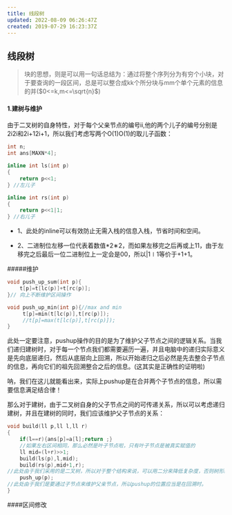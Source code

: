 ```yaml
---
title: 线段树
updated: 2022-08-09 06:26:47Z
created: 2019-07-29 16:23:37Z
---
```


## 线段树
>块的思想，则是可以用一句话总结为：通过将整个序列分为有穷个小块，对于要查询的一段区间，总是可以整合成kk个所分块与mm个单个元素的信息的并($0<=k,m<=\sqrt{n}$)

#### 1.建树与维护
由于二叉树的自身特性，对于每个父亲节点的编号ii,他的两个儿子的编号分别是2i2i和2i+12i+1，所以我们考虑写两个O(1)O(1)的取儿子函数：
```c++
int n;
int ans[MAXN*4]; 

inline int ls(int p)
{
    return p<<1; 
} //左儿子

inline int rs(int p)
{
    return p<<1|1;
} //右儿子 
```
* 1、此处的inline可以有效防止无需入栈的信息入栈，节省时间和空间。

* 2、二进制位左移一位代表着数值*2∗2，而如果左移完之后再或上11，由于左移完之后最后一位二进制位上一定会是00，所以|1∣1等价于+1+1。

#####维护
```c++
void push_up_sum(int p){
    t[p]=t[lc(p)]+t[rc(p)];
}// 向上不断维护区间操作 

void push_up_min(int p){//max and min
     t[p]=min(t[lc(p)],t[rc(p)]);
     //t[p]=max(t[lc(p)],t[rc(p)]);         
}
```
此处一定要注意，pushup操作的目的是为了维护父子节点之间的逻辑关系。当我们递归建树时，对于每一个节点我们都需要遍历一遍，并且电脑中的递归实际意义是先向底层递归，然后从底层向上回溯，所以开始递归之后必然是先去整合子节点的信息，再向它们的祖先回溯整合之后的信息。(这其实是正确性的证明啦)

呐，我们在这儿就能看出来，实际上pushup是在合并两个子节点的信息，所以需要信息满足结合律！

那么对于建树，由于二叉树自身的父子节点之间的可传递关系，所以可以考虑递归建树，并且在建树的同时，我们应该维护父子节点的关系：
```c++
void build(ll p,ll l,ll r)
{
    if(l==r){ans[p]=a[l];return ;}
    //如果左右区间相同，那么必然是叶子节点啦，只有叶子节点是被真实赋值的
    ll mid=(l+r)>>1;
    build(ls(p),l,mid);
    build(rs(p),mid+1,r);
//此处由于我们采用的是二叉树，所以对于整个结构来说，可以用二分来降低复杂度，否则树形结构则没有什么明显的优化
    push_up(p);
//此处由于我们是要通过子节点来维护父亲节点，所以pushup的位置应当是在回溯时。
}
```
####区间修改


